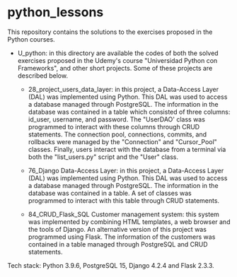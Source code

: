 # python_lessons
This repository contains the solutions to the exercises proposed in the Python courses.

- U_python: in this directory are available the codes of both the solved exercises proposed in the Udemy's course "Universidad Python con Frameworks", and other short projects. Some of these projects are described below.


    - 28_project_users_data_layer: in this project, a Data-Access Layer (DAL) was implemented using Python. This DAL was used to access a database managed     through PostgreSQL. The information in the database was contained in a table which consisted of three columns: id_user, username, and password. The         "UserDAO' class was programmed to interact with these columns through CRUD statements. The connection pool, connections, commits, and rollbacks were       managed by the "Connection" and "Cursor_Pool" classes. Finally, users interact with the database from a terminal via both the "list_users.py" script       and the "User" class.
 
    - 76_Django Data-Access Layer: in this project, a Data-Access Layer (DAL) was implemented using Python. This DAL was used to access a database managed through PostgreSQL. The information in the database was contained in a table. A set of classes was programmed to interact with this table through CRUD statements.

    - 84_CRUD_Flask_SQL Customer management system: this system was implemented by combining HTML templates, a web browser and the tools of Django. An alternative version of this project was programmed using Flask. The information of the customers was contained in a table managed through PostgreSQL and CRUD statements.

Tech stack: Python 3.9.6, PostgreSQL 15, Django 4.2.4 and Flask 2.3.3.
